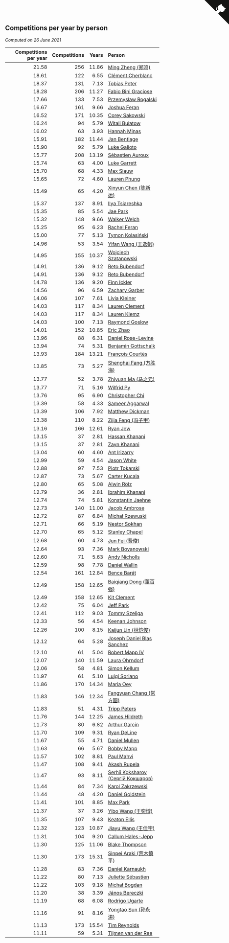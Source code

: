 ## Competitions per year by person

*Computed on 26 June 2021*

| Competitions per year | Competitions | Years | Person |
| ---: | ---: | ---: | :--- |
| 21.58 | 256 | 11.86 | [Ming Zheng (郑鸣)](https://www.worldcubeassociation.org/persons/2009ZHEN11) |
| 18.61 | 122 | 6.55 | [Clément Cherblanc](https://www.worldcubeassociation.org/persons/2014CHER05) |
| 18.37 | 131 | 7.13 | [Tobias Peter](https://www.worldcubeassociation.org/persons/2014PETE03) |
| 18.28 | 206 | 11.27 | [Fabio Bini Graciose](https://www.worldcubeassociation.org/persons/2010GRAC02) |
| 17.66 | 133 | 7.53 | [Przemysław Rogalski](https://www.worldcubeassociation.org/persons/2013ROGA02) |
| 16.67 | 161 | 9.66 | [Joshua Feran](https://www.worldcubeassociation.org/persons/2011FERA01) |
| 16.52 | 171 | 10.35 | [Corey Sakowski](https://www.worldcubeassociation.org/persons/2011SAKO01) |
| 16.24 | 94 | 5.79 | [Witali Bułatow](https://www.worldcubeassociation.org/persons/2015BUAT01) |
| 16.02 | 63 | 3.93 | [Hannah Minas](https://www.worldcubeassociation.org/persons/2017MINA04) |
| 15.91 | 182 | 11.44 | [Jan Bentlage](https://www.worldcubeassociation.org/persons/2010BENT01) |
| 15.90 | 92 | 5.79 | [Luke Galioto](https://www.worldcubeassociation.org/persons/2015GALI02) |
| 15.77 | 208 | 13.19 | [Sébastien Auroux](https://www.worldcubeassociation.org/persons/2008AURO01) |
| 15.74 | 63 | 4.00 | [Luke Garrett](https://www.worldcubeassociation.org/persons/2017GARR05) |
| 15.70 | 68 | 4.33 | [Max Siauw](https://www.worldcubeassociation.org/persons/2017SIAU02) |
| 15.65 | 72 | 4.60 | [Lauren Phung](https://www.worldcubeassociation.org/persons/2016PHUN02) |
| 15.49 | 65 | 4.20 | [Xinyun Chen (陈新运)](https://www.worldcubeassociation.org/persons/2017CHEN36) |
| 15.37 | 137 | 8.91 | [Ilya Tsiareshka](https://www.worldcubeassociation.org/persons/2012TERE01) |
| 15.35 | 85 | 5.54 | [Jae Park](https://www.worldcubeassociation.org/persons/2015PARK24) |
| 15.32 | 148 | 9.66 | [Walker Welch](https://www.worldcubeassociation.org/persons/2011WELC01) |
| 15.25 | 95 | 6.23 | [Rachel Feran](https://www.worldcubeassociation.org/persons/2015FERA01) |
| 15.00 | 77 | 5.13 | [Tymon Kolasiński](https://www.worldcubeassociation.org/persons/2016KOLA02) |
| 14.96 | 53 | 3.54 | [Yifan Wang (王逸帆)](https://www.worldcubeassociation.org/persons/2017WANY29) |
| 14.95 | 155 | 10.37 | [Wojciech Szatanowski](https://www.worldcubeassociation.org/persons/2011SZAT01) |
| 14.91 | 136 | 9.12 | [Reto Bubendorf](https://www.worldcubeassociation.org/persons/2012BUBE01) |
| 14.91 | 136 | 9.12 | [Reto Bubendorf](https://www.worldcubeassociation.org/persons/2012BUBE01) |
| 14.78 | 136 | 9.20 | [Finn Ickler](https://www.worldcubeassociation.org/persons/2012ICKL01) |
| 14.56 | 96 | 6.59 | [Zachary Garber](https://www.worldcubeassociation.org/persons/2014GARB01) |
| 14.06 | 107 | 7.61 | [Livia Kleiner](https://www.worldcubeassociation.org/persons/2013KLEI03) |
| 14.03 | 117 | 8.34 | [Lauren Clement](https://www.worldcubeassociation.org/persons/2013KLEM01) |
| 14.03 | 117 | 8.34 | [Lauren Klemz](https://www.worldcubeassociation.org/persons/2013KLEM01) |
| 14.03 | 100 | 7.13 | [Raymond Goslow](https://www.worldcubeassociation.org/persons/2014GOSL01) |
| 14.01 | 152 | 10.85 | [Eric Zhao](https://www.worldcubeassociation.org/persons/2010ZHAO19) |
| 13.96 | 88 | 6.31 | [Daniel Rose-Levine](https://www.worldcubeassociation.org/persons/2015ROSE01) |
| 13.94 | 74 | 5.31 | [Benjamin Gottschalk](https://www.worldcubeassociation.org/persons/2016GOTT01) |
| 13.93 | 184 | 13.21 | [François Courtès](https://www.worldcubeassociation.org/persons/2008COUR01) |
| 13.85 | 73 | 5.27 | [Shenghai Fang (方胜海)](https://www.worldcubeassociation.org/persons/2016FANG01) |
| 13.77 | 52 | 3.78 | [Zhiyuan Ma (马之元)](https://www.worldcubeassociation.org/persons/2017MAZH04) |
| 13.77 | 71 | 5.16 | [Wilfrid Py](https://www.worldcubeassociation.org/persons/2016PYWI01) |
| 13.76 | 95 | 6.90 | [Christopher Chi](https://www.worldcubeassociation.org/persons/2014CHIC01) |
| 13.39 | 58 | 4.33 | [Sameer Aggarwal](https://www.worldcubeassociation.org/persons/2017AGGA01) |
| 13.39 | 106 | 7.92 | [Matthew Dickman](https://www.worldcubeassociation.org/persons/2013DICK01) |
| 13.38 | 110 | 8.22 | [Zijia Feng (冯子甲)](https://www.worldcubeassociation.org/persons/2013FENG02) |
| 13.16 | 166 | 12.61 | [Ryan Jew](https://www.worldcubeassociation.org/persons/2008JEWR01) |
| 13.15 | 37 | 2.81 | [Hassan Khanani](https://www.worldcubeassociation.org/persons/2018KHAN26) |
| 13.15 | 37 | 2.81 | [Zayn Khanani](https://www.worldcubeassociation.org/persons/2018KHAN28) |
| 13.04 | 60 | 4.60 | [Ant Irizarry](https://www.worldcubeassociation.org/persons/2016IRIZ02) |
| 12.99 | 59 | 4.54 | [Jason White](https://www.worldcubeassociation.org/persons/2016WHIT16) |
| 12.88 | 97 | 7.53 | [Piotr Tokarski](https://www.worldcubeassociation.org/persons/2013TOKA01) |
| 12.87 | 73 | 5.67 | [Carter Kucala](https://www.worldcubeassociation.org/persons/2015KUCA01) |
| 12.80 | 65 | 5.08 | [Alwin Rölz](https://www.worldcubeassociation.org/persons/2016ROLZ01) |
| 12.79 | 36 | 2.81 | [Ibrahim Khanani](https://www.worldcubeassociation.org/persons/2018KHAN27) |
| 12.74 | 74 | 5.81 | [Konstantin Jaehne](https://www.worldcubeassociation.org/persons/2015JAEH01) |
| 12.73 | 140 | 11.00 | [Jacob Ambrose](https://www.worldcubeassociation.org/persons/2010AMBR01) |
| 12.72 | 87 | 6.84 | [Michał Rzewuski](https://www.worldcubeassociation.org/persons/2014RZEW01) |
| 12.71 | 66 | 5.19 | [Nestor Sokhan](https://www.worldcubeassociation.org/persons/2016SOKH01) |
| 12.70 | 65 | 5.12 | [Stanley Chapel](https://www.worldcubeassociation.org/persons/2016CHAP04) |
| 12.68 | 60 | 4.73 | [Jun Fei (费俊)](https://www.worldcubeassociation.org/persons/2016FEIJ02) |
| 12.64 | 93 | 7.36 | [Mark Boyanowski](https://www.worldcubeassociation.org/persons/2014BOYA01) |
| 12.60 | 71 | 5.63 | [Andy Nicholls](https://www.worldcubeassociation.org/persons/2015NICH04) |
| 12.59 | 98 | 7.78 | [Daniel Wallin](https://www.worldcubeassociation.org/persons/2013WALL03) |
| 12.54 | 161 | 12.84 | [Bence Barát](https://www.worldcubeassociation.org/persons/2008BARA01) |
| 12.49 | 158 | 12.65 | [Baiqiang Dong (董百强)](https://www.worldcubeassociation.org/persons/2008DONG06) |
| 12.49 | 158 | 12.65 | [Kit Clement](https://www.worldcubeassociation.org/persons/2008CLEM01) |
| 12.42 | 75 | 6.04 | [Jeff Park](https://www.worldcubeassociation.org/persons/2015PARK08) |
| 12.41 | 112 | 9.03 | [Tommy Szeliga](https://www.worldcubeassociation.org/persons/2012SZEL01) |
| 12.33 | 56 | 4.54 | [Keenan Johnson](https://www.worldcubeassociation.org/persons/2016JOHN30) |
| 12.26 | 100 | 8.15 | [Kaijun Lin (林恺俊)](https://www.worldcubeassociation.org/persons/2013LINK01) |
| 12.12 | 64 | 5.28 | [Joseph Daniel Blas Sanchez](https://www.worldcubeassociation.org/persons/2016SANC08) |
| 12.10 | 61 | 5.04 | [Robert Mapp IV](https://www.worldcubeassociation.org/persons/2016IVRO01) |
| 12.07 | 140 | 11.59 | [Laura Ohrndorf](https://www.worldcubeassociation.org/persons/2009OHRN01) |
| 12.06 | 58 | 4.81 | [Simon Kellum](https://www.worldcubeassociation.org/persons/2016KELL12) |
| 11.97 | 61 | 5.10 | [Luigi Soriano](https://www.worldcubeassociation.org/persons/2016SORI04) |
| 11.86 | 170 | 14.34 | [Maria Oey](https://www.worldcubeassociation.org/persons/2007OEYM01) |
| 11.83 | 146 | 12.34 | [Fangyuan Chang (常方圆)](https://www.worldcubeassociation.org/persons/2009CHAN04) |
| 11.83 | 51 | 4.31 | [Tripp Peters](https://www.worldcubeassociation.org/persons/2017PETE04) |
| 11.76 | 144 | 12.25 | [James Hildreth](https://www.worldcubeassociation.org/persons/2009HILD01) |
| 11.73 | 80 | 6.82 | [Arthur Garcin](https://www.worldcubeassociation.org/persons/2014GARC27) |
| 11.70 | 109 | 9.31 | [Ryan DeLine](https://www.worldcubeassociation.org/persons/2012DELI01) |
| 11.67 | 55 | 4.71 | [Daniel Mullen](https://www.worldcubeassociation.org/persons/2016MULL04) |
| 11.63 | 66 | 5.67 | [Bobby Mapp](https://www.worldcubeassociation.org/persons/2015MAPP01) |
| 11.57 | 102 | 8.81 | [Paul Mahvi](https://www.worldcubeassociation.org/persons/2012MAHV01) |
| 11.47 | 108 | 9.41 | [Akash Rupela](https://www.worldcubeassociation.org/persons/2012RUPE01) |
| 11.47 | 93 | 8.11 | [Serhii Koksharov (Сергій Кокшаров)](https://www.worldcubeassociation.org/persons/2013KOKS01) |
| 11.44 | 84 | 7.34 | [Karol Zakrzewski](https://www.worldcubeassociation.org/persons/2014ZAKR01) |
| 11.44 | 48 | 4.20 | [Daniel Goldstein](https://www.worldcubeassociation.org/persons/2017GOLD01) |
| 11.41 | 101 | 8.85 | [Max Park](https://www.worldcubeassociation.org/persons/2012PARK03) |
| 11.37 | 37 | 3.26 | [Yibo Wang (王奕博)](https://www.worldcubeassociation.org/persons/2018WANG39) |
| 11.35 | 107 | 9.43 | [Keaton Ellis](https://www.worldcubeassociation.org/persons/2012ELLI01) |
| 11.32 | 123 | 10.87 | [Jiayu Wang (王佳宇)](https://www.worldcubeassociation.org/persons/2010WANG53) |
| 11.31 | 104 | 9.20 | [Callum Hales-Jepp](https://www.worldcubeassociation.org/persons/2012HALE01) |
| 11.30 | 125 | 11.06 | [Blake Thompson](https://www.worldcubeassociation.org/persons/2010THOM03) |
| 11.30 | 173 | 15.31 | [Sinpei Araki (荒木慎平)](https://www.worldcubeassociation.org/persons/2006ARAK01) |
| 11.28 | 83 | 7.36 | [Daniel Karnaukh](https://www.worldcubeassociation.org/persons/2014KARN02) |
| 11.22 | 80 | 7.13 | [Juliette Sébastien](https://www.worldcubeassociation.org/persons/2014SEBA01) |
| 11.22 | 103 | 9.18 | [Michał Bogdan](https://www.worldcubeassociation.org/persons/2012BOGD01) |
| 11.20 | 38 | 3.39 | [János Bereczki](https://www.worldcubeassociation.org/persons/2018BERE01) |
| 11.19 | 68 | 6.08 | [Rodrigo Ugarte](https://www.worldcubeassociation.org/persons/2015UGAR01) |
| 11.16 | 91 | 8.16 | [Yongtao Sun (孙永涛)](https://www.worldcubeassociation.org/persons/2013SUNY02) |
| 11.13 | 173 | 15.54 | [Tim Reynolds](https://www.worldcubeassociation.org/persons/2005REYN01) |
| 11.11 | 59 | 5.31 | [Tijmen van der Ree](https://www.worldcubeassociation.org/persons/2016REET01) |


<a href="https://github.com/jonatanklosko/wca_statistics" class="github-corner" aria-label="View source on Github"><svg width="80" height="80" viewBox="0 0 250 250" style="fill:#151513; color:#fff; position: absolute; top: 0; border: 0; right: 0;" aria-hidden="true"><path d="M0,0 L115,115 L130,115 L142,142 L250,250 L250,0 Z"></path><path d="M128.3,109.0 C113.8,99.7 119.0,89.6 119.0,89.6 C122.0,82.7 120.5,78.6 120.5,78.6 C119.2,72.0 123.4,76.3 123.4,76.3 C127.3,80.9 125.5,87.3 125.5,87.3 C122.9,97.6 130.6,101.9 134.4,103.2" fill="currentColor" style="transform-origin: 130px 106px;" class="octo-arm"></path><path d="M115.0,115.0 C114.9,115.1 118.7,116.5 119.8,115.4 L133.7,101.6 C136.9,99.2 139.9,98.4 142.2,98.6 C133.8,88.0 127.5,74.4 143.8,58.0 C148.5,53.4 154.0,51.2 159.7,51.0 C160.3,49.4 163.2,43.6 171.4,40.1 C171.4,40.1 176.1,42.5 178.8,56.2 C183.1,58.6 187.2,61.8 190.9,65.4 C194.5,69.0 197.7,73.2 200.1,77.6 C213.8,80.2 216.3,84.9 216.3,84.9 C212.7,93.1 206.9,96.0 205.4,96.6 C205.1,102.4 203.0,107.8 198.3,112.5 C181.9,128.9 168.3,122.5 157.7,114.1 C157.9,116.9 156.7,120.9 152.7,124.9 L141.0,136.5 C139.8,137.7 141.6,141.9 141.8,141.8 Z" fill="currentColor" class="octo-body"></path></svg></a><style>.github-corner:hover .octo-arm{animation:octocat-wave 560ms ease-in-out}@keyframes octocat-wave{0%,100%{transform:rotate(0)}20%,60%{transform:rotate(-25deg)}40%,80%{transform:rotate(10deg)}}@media (max-width:500px){.github-corner:hover .octo-arm{animation:none}.github-corner .octo-arm{animation:octocat-wave 560ms ease-in-out}}</style>
